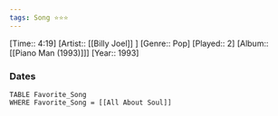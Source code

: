 ```yaml
---
tags: Song ⭐⭐⭐ 
---
```

[Time:: 4:19]
[Artist:: [[Billy Joel]] ]
[Genre:: Pop]
[Played:: 2]
[Album:: [[Piano Man (1993)]]]
[Year:: 1993]
### Dates
````dataview
TABLE Favorite_Song
WHERE Favorite_Song = [[All About Soul]]
````